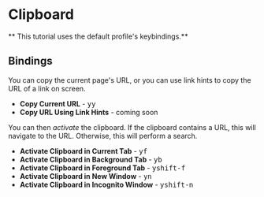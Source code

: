 # Clipboard

** This tutorial uses the default profile's keybindings.**

## Bindings

You can copy the current page's URL, or you can use link hints to copy the URL of a link on screen.

* **Copy Current URL** - <kbd>y</kbd><kbd>y</kbd>
* **Copy URL Using Link Hints** - coming soon

You can then _activate_ the clipboard. If the clipboard contains a URL, this will navigate to the URL. Otherwise, this will perform a search.

* **Activate Clipboard in Current Tab** - <kbd>y</kbd><kbd>f</kbd>
* **Activate Clipboard in Background Tab** - <kbd>y</kbd><kbd>b</kbd>
* **Activate Clipboard in Foreground Tab** - <kbd>y</kbd><kbd>shift-f</kbd>
* **Activate Clipboard in New Window** - <kbd>y</kbd><kbd>n</kbd>
* **Activate Clipboard in Incognito Window** - <kbd>y</kbd><kbd>shift-n</kbd>

